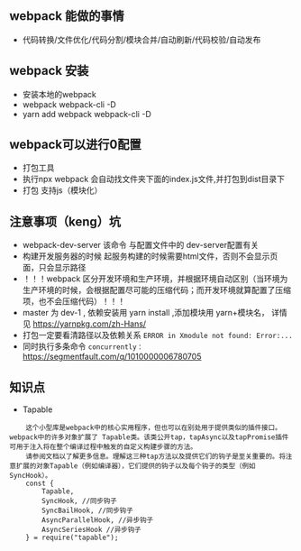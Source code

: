 ## webpack 能做的事情
- 代码转换/文件优化/代码分割/模块合并/自动刷新/代码校验/自动发布

## webpack 安装
- 安装本地的webpack
- webpack webpack-cli -D
- yarn add webpack webpack-cli -D

## webpack可以进行0配置
- 打包工具
- 执行npx webpack 会自动找文件夹下面的index.js文件,并打包到dist目录下
- 打包 支持js（模块化）



## 注意事项（keng）坑
- webpack-dev-server 该命令 与配置文件中的 dev-server配置有关
- 构建开发服务器的时候 起服务构建的时候需要html文件，否则不会显示页面，只会显示路径 
- ！！！webpack 区分开发环境和生产环境，并根据环境自动区别（当环境为生产环境的时候，会根据配置尽可能的压缩代码；而开发环境就算配置了压缩项，也不会压缩代码）！！！
- master 为 dev-1 , 依赖安装用 yarn install ,添加模块用 yarn+模块名， 详情见 https://yarnpkg.com/zh-Hans/
- 打包一定要看清路径以及依赖关系 `ERROR in Xmodule not found: Error:...`
- 同时执行多条命令 `concurrently：` https://segmentfault.com/q/1010000006780705




## 知识点
- Tapable 
```
    这个小型库是webpack中的核心实用程序，但也可以在别处用于提供类似的插件接口。webpack中的许多对象扩展了 Tapable类。该类公开tap，tapAsync以及tapPromise插件可用于注入将在整个编译过程中触发的自定义构建步骤的方法。
    请参阅文档以了解更多信息。理解这三种tap方法以及提供它们的钩子是至关重要的。将注意扩展的对象Tapable（例如编译器），它们提供的钩子以及每个钩子的类型（例如SyncHook）。
    const {
        Tapable,
        SyncHook, //同步钩子
        SyncBailHook, //同步钩子
        AsyncParallelHook, //异步钩子 
        AsyncSeriesHook //异步钩子
    } = require("tapable");
```


